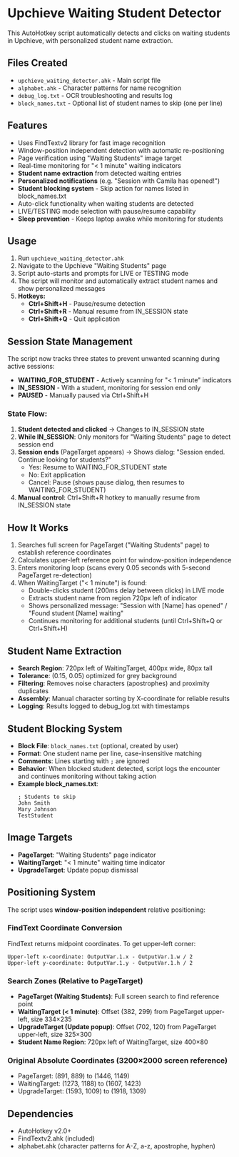 # Upchieve Waiting Student Detector

This AutoHotkey script automatically detects and clicks on waiting students in Upchieve, with personalized student name extraction.

## Files Created
- `upchieve_waiting_detector.ahk` - Main script file
- `alphabet.ahk` - Character patterns for name recognition
- `debug_log.txt` - OCR troubleshooting and results log
- `block_names.txt` - Optional list of student names to skip (one per line)

## Features
- Uses FindTextv2 library for fast image recognition
- Window-position independent detection with automatic re-positioning
- Page verification using "Waiting Students" image target
- Real-time monitoring for "< 1 minute" waiting indicators
- **Student name extraction** from detected waiting entries
- **Personalized notifications** (e.g. "Session with Camila has opened!")
- **Student blocking system** - Skip action for names listed in block_names.txt
- Auto-click functionality when waiting students are detected
- LIVE/TESTING mode selection with pause/resume capability
- **Sleep prevention** - Keeps laptop awake while monitoring for students

## Usage
1. Run `upchieve_waiting_detector.ahk`
2. Navigate to the Upchieve "Waiting Students" page
3. Script auto-starts and prompts for LIVE or TESTING mode
4. The script will monitor and automatically extract student names and show personalized messages
5. **Hotkeys:**
   - **Ctrl+Shift+H** - Pause/resume detection
   - **Ctrl+Shift+R** - Manual resume from IN_SESSION state  
   - **Ctrl+Shift+Q** - Quit application

## Session State Management
The script now tracks three states to prevent unwanted scanning during active sessions:

- **WAITING_FOR_STUDENT** - Actively scanning for "< 1 minute" indicators
- **IN_SESSION** - With a student, monitoring for session end only
- **PAUSED** - Manually paused via Ctrl+Shift+H

### State Flow:
1. **Student detected and clicked** → Changes to IN_SESSION state
2. **While IN_SESSION**: Only monitors for "Waiting Students" page to detect session end
3. **Session ends** (PageTarget appears) → Shows dialog: "Session ended. Continue looking for students?"
   - Yes: Resume to WAITING_FOR_STUDENT state
   - No: Exit application
   - Cancel: Pause (shows pause dialog, then resumes to WAITING_FOR_STUDENT)
4. **Manual control**: Ctrl+Shift+R hotkey to manually resume from IN_SESSION state

## How It Works
1. Searches full screen for PageTarget ("Waiting Students" page) to establish reference coordinates
2. Calculates upper-left reference point for window-position independence
3. Enters monitoring loop (scans every 0.05 seconds with 5-second PageTarget re-detection)
4. When WaitingTarget ("< 1 minute") is found:
   - Double-clicks student (200ms delay between clicks) in LIVE mode
   - Extracts student name from region 720px left of indicator
   - Shows personalized message: "Session with [Name] has opened" / "Found student [Name] waiting"
   - Continues monitoring for additional students (until Ctrl+Shift+Q or Ctrl+Shift+H)

## Student Name Extraction
- **Search Region**: 720px left of WaitingTarget, 400px wide, 80px tall
- **Tolerance**: (0.15, 0.05) optimized for grey background
- **Filtering**: Removes noise characters (apostrophes) and proximity duplicates
- **Assembly**: Manual character sorting by X-coordinate for reliable results
- **Logging**: Results logged to debug_log.txt with timestamps

## Student Blocking System
- **Block File**: `block_names.txt` (optional, created by user)
- **Format**: One student name per line, case-insensitive matching
- **Comments**: Lines starting with `;` are ignored
- **Behavior**: When blocked student detected, script logs the encounter and continues monitoring without taking action
- **Example block_names.txt**:
  ```
  ; Students to skip
  John Smith
  Mary Johnson
  TestStudent
  ```

## Image Targets
- **PageTarget**: "Waiting Students" page indicator
- **WaitingTarget**: "< 1 minute" waiting time indicator  
- **UpgradeTarget**: Update popup dismissal

## Positioning System
The script uses **window-position independent** relative positioning:

### FindText Coordinate Conversion
FindText returns midpoint coordinates. To get upper-left corner:
```
Upper-left x-coordinate: OutputVar.1.x - OutputVar.1.w / 2
Upper-left y-coordinate: OutputVar.1.y - OutputVar.1.h / 2
```

### Search Zones (Relative to PageTarget)
- **PageTarget (Waiting Students)**: Full screen search to find reference point
- **WaitingTarget (< 1 minute)**: Offset (382, 299) from PageTarget upper-left, size 334×235
- **UpgradeTarget (Update popup)**: Offset (702, 120) from PageTarget upper-left, size 325×300  
- **Student Name Region**: 720px left of WaitingTarget, size 400×80

### Original Absolute Coordinates (3200×2000 screen reference)
- PageTarget: (891, 889) to (1446, 1149)
- WaitingTarget: (1273, 1188) to (1607, 1423)
- UpgradeTarget: (1593, 1009) to (1918, 1309)

## Dependencies
- AutoHotkey v2.0+
- FindTextv2.ahk (included)
- alphabet.ahk (character patterns for A-Z, a-z, apostrophe, hyphen)

